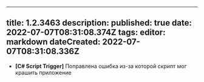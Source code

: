 
---
title: 1.2.3463
description: 
published: true
date: 2022-07-07T08:31:08.374Z
tags: 
editor: markdown
dateCreated: 2022-07-07T08:31:08.336Z
---		
		
- **[C# Script Trigger]** Поправлена ошибка из-за которой скрипт мог крашить приложение